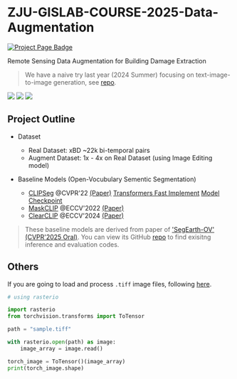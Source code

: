 # ZJU-GISLAB-COURSE-2025-Data-Augmentation

<a href="https://bili-sakura.github.io/ZJU-GISLAB-COURSE-2025-Data-Augmentation/">
  <img src="https://img.shields.io/badge/Keynotes-blue?style=for-the-badge" alt="Project Page Badge">
</a>

Remote Sensing Data Augmentation for Building Damage Extraction

> We have a naive try last year (2024 Summer) focusing on text-image-to-image generation, see [repo](https://github.com/Bili-Sakura/ZJU-GISLAB-COURSE-2024).

![](./assets/project_view1.PNG)
![](./assets/project_view2.PNG)
![](./assets/project_supp.PNG)

## Project Outline

- Dataset

  - Real Dataset: xBD ~22k bi-temporal pairs
  - Augment Dataset: 1x - 4x on Real Dataset (using Image Editing model)

- Baseline Models (Open-Vocubulary Sementic Segmentation)
  - [CLIPSeg](https://github.com/timojl/clipseg) @CVPR'22 [(Paper)](https://openaccess.thecvf.com/content/CVPR2022/html/Luddecke_Image_Segmentation_Using_Text_and_Image_Prompts_CVPR_2022_paper.html) [Transformers Fast Implement](https://hf-mirror.com/docs/transformers/main/en/model_doc/clipseg) [Model Checkpoint](https://hf-mirror.com/CIDAS/clipseg-rd64-refined)
  - [MaskCLIP](https://github.com/chongzhou96/MaskCLIP) @ECCV'2022 [(Paper)](https://www.ecva.net/papers/eccv_2022/papers_ECCV/papers/136880687.pdf)
  - [ClearCLIP](https://github.com/mc-lan/ClearCLIP) @ECCV'2024 [(Paper)](https://www.ecva.net/papers/eccv_2024/papers_ECCV/papers/06346.pdf)

> These baseline models are derived from paper of ['SegEarth-OV' (CVPR'2025 Oral)](https://openaccess.thecvf.com/content/CVPR2025/html/Li_SegEarth-OV_Towards_Training-Free_Open-Vocabulary_Segmentation_for_Remote_Sensing_Images_CVPR_2025_paper.html). You can view its GitHub [repo](https://github.com/likyoo/SegEarth-OV) to find exisitng inference and evaluation codes.

## Others

If you are going to load and process `.tiff` image files, following [here](https://www.kaggle.com/code/yassinealouini/working-with-tiff-files).

```python
# using rasterio

import rasterio
from torchvision.transforms import ToTensor

path = "sample.tiff"

with rasterio.open(path) as image:
    image_array = image.read()

torch_image = ToTensor()(image_array)
print(torch_image.shape)
```


